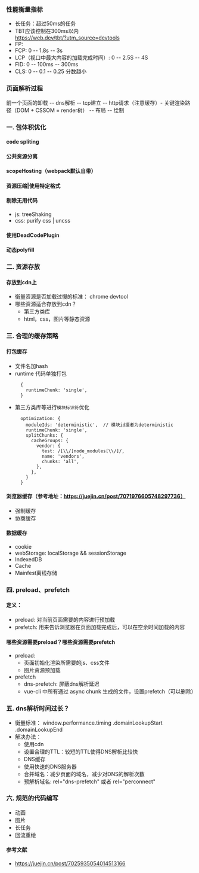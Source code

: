 ### 性能衡量指标
  * 长任务：超过50ms的任务
  * TBT应该控制在300ms以内  
    https://web.dev/tbt/?utm_source=devtools 
  * FP:
  * FCP: 0 -- 1.8s -- 3s
  * LCP（视口中最大内容的加载完成时间）: 0 -- 2.5S -- 4S
  * FID: 0 -- 100ms -- 300ms
  * CLS: 0 -- 0.1 -- 0.25 分数越小


### 页面解析过程
前一个页面的卸载 -- dns解析 -- tcp建立 -- http请求（注意缓存）- 关键渲染路径（DOM + CSSOM = render树） -- 布局 -- 绘制


### 一. 包体积优化
#### code spliting
#### 公共资源分离
#### scopeHosting（webpack默认自带）
#### 资源压缩|使用特定格式
#### 剔除无用代码
  - js: treeShaking
  - css: purify css | uncss
#### 使用DeadCodePlugin
#### 动态polyfill



### 二. 资源存放
#### 存放到cdn上
  - 衡量资源是否加载过慢的标准：
    chrome devtool
  - 哪些资源适合存放到cdn？
    * 第三方类库
    * html，css，图片等静态资源  


### 三. 合理的缓存策略
#### 打包缓存
  - 文件名加hash
  - runtime 代码单独打包
    ```
      {
        runtimeChunk: 'single',
      }
    ```
  - 第三方类库等进行```模块标识符```优化
    ```
      optimization: {
        moduleIds: 'deterministic',  // 模块id摄者为deterministic
        runtimeChunk: 'single',
        splitChunks: {
          cacheGroups: {
            vendor: {
              test: /[\\/]node_modules[\\/]/,
              name: 'vendors',
              chunks: 'all',
            },
          },
        }
      }
    ```
#### 浏览器缓存（参考地址：https://juejin.cn/post/7071976605748297736）
  - 强制缓存
  - 协商缓存
#### 数据缓存 
  - cookie
  - webStorage: localStorage && sessionStorage
  - IndexedDB
  - Cache
  - Mainfest离线存储


### 四. preload、prefetch
#### 定义：
  - preload: 对当前页面需要的内容进行预加载
  - prefetch: 用来告诉浏览器在页面加载完成后，可以在空余时间加载的内容
#### 哪些资源需要preload？哪些资源需要prefetch
  - preload:
    * 页面初始化渲染所需要的js、css文件
    * 图片资源预加载
  - prefetch
    * dns-prefetch: 屏蔽dns解析延迟
    * vue-cli 中所有通过 async chunk 生成的文件，设置prefetch（可以删除）

### 五. dns解析时间过长？
  - 衡量标准：
    window.performance.timing
      .domainLookupStart
      .domainLookupEnd
  - 解决办法：
    - 使用cdn
    - 设置合理的TTL：较短的TTL使得DNS解析比较快
    - DNS缓存
    - 使用快速的DNS服务器
    - 合并域名：减少页面的域名，减少对DNS的解析次数
    - 预解析域名: rel="dns-prefetch" 或者 rel="perconnect"

### 六. 规范的代码编写
  - 动画
  - 图片
  - 长任务
  - 回流重绘

#### 参考文献
  - https://juejin.cn/post/7025935054014513166
